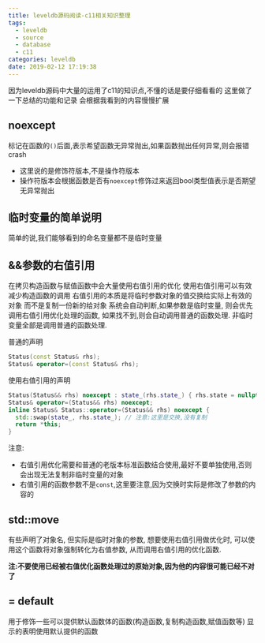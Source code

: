 ```yaml
---
title: leveldb源码阅读-c11相关知识整理
tags:
  - leveldb
  - source
  - database
  - c11
categories: leveldb
date: 2019-02-12 17:19:38
---
```


因为leveldb源码中大量的运用了c11的知识点,不懂的话是要仔细看看的
这里做了一下总结的功能和记录
会根据我看到的内容慢慢扩展

## noexcept

标记在函数的`()`后面,表示希望函数无异常抛出,如果函数抛出任何异常,则会报错crash
- 这里说的是修饰符版本,不是操作符版本
- 操作符版本会根据函数是否有`noexcept`修饰过来返回bool类型值表示是否期望无异常抛出

## 临时变量的简单说明

简单的说,我们能够看到的命名变量都不是临时变量

## &&参数的右值引用

在拷贝构造函数与赋值函数中会大量使用右值引用的优化
使用右值引用可以有效减少构造函数的调用
右值引用的本质是将临时参数对象的值交换给实际上有效的对象
而不是复制一份新的给对象
系统会自动判断,如果参数是临时变量,
则会优先调用右值引用优化处理的函数,
如果找不到,则会自动调用普通的函数处理.
非临时变量全部是调用普通的函数处理.

普通的声明
```cpp
Status(const Status& rhs);
Status& operator=(const Status& rhs);
```

使用右值引用的声明
```cpp
Status(Status&& rhs) noexcept : state_(rhs.state_) { rhs.state = nullptr; }
Status& operator=(Status&& rhs) noexcept;
inline Status& Status::operator=(Status&& rhs) noexcept {
  std::swap(state_, rhs.state_); // 注意:这里是交换,没有复制
  return *this;
}
```

注意:
- 右值引用优化需要和普通的老版本标准函数结合使用,最好不要单独使用,否则会出现无法复制非临时变量的对象
- 右值引用的函数参数不是`const`,这里要注意,因为交换时实际是修改了参数的内容的

<!-- more -->

## std::move

有些声明了对象名,
但实际是临时对象的参数,
想要使用右值引用做优化时,
可以使用这个函数将对象强制转化为右值参数,
从而调用右值引用的优化函数.

**注:不要使用已经被右值优化函数处理过的原始对象,因为他的内容很可能已经不对了**

## = default

用于修饰一些可以提供默认函数体的函数(构造函数,复制构造函数,赋值函数等)
显示的表明使用默认提供的函数
